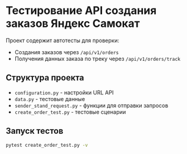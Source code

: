 # Тестирование API создания заказов Яндекс Самокат

Проект содержит автотесты для проверки:
- Создания заказов через `/api/v1/orders`
- Получения данных заказа по треку через `/api/v1/orders/track`

## Структура проекта
- `configuration.py` - настройки URL API
- `data.py` - тестовые данные
- `sender_stand_request.py` - функции для отправки запросов
- `create_order_test.py` - тестовые сценарии

## Запуск тестов
```bash
pytest create_order_test.py -v